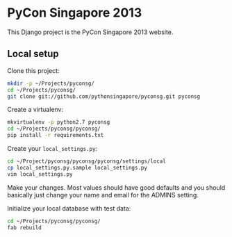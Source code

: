 PyCon Singapore 2013
====================

This Django project is the PyCon Singapore 2013 website.

Local setup
-----------

Clone this project:

```sh
mkdir -p ~/Projects/pyconsg/
cd ~/Projects/pyconsg/
git clone git://github.com/pythonsingapore/pyconsg.git pyconsg
```

Create a virtualenv:

```sh
mkvirtualenv -p python2.7 pyconsg
cd ~/Projects/pyconsg/pyconsg/
pip install -r requirements.txt
```

Create your `local_settings.py`:

```sh
cd ~/Project/pyconsg/pyconsg/pyconsg/settings/local
cp local_settings.py.sample local_settings.py
vim local_settings.py
```

Make your changes. Most values should have good defaults and you should
basically just change your name and email for the ADMINS setting.

Initialize your local database with test data:

```sh
cd ~/Projects/pyconsg/pyconsg/
fab rebuild
```
